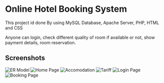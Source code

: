 # Online Hotel Booking System


 This project id done By using MySQL Database, Apache Server, PHP, HTML and CSS 


 
 Anyone can login, check different quality of room if available or not, show payment details, room reservation.



Screenshots
---
![ER Model](https://raw.githubusercontent.com/dhruvmullick/hotel-reservation-system/master/Screenshots/Screen%20Shot%202016-04-27%20at%201.59.11%20AM.png)
![Home Page](https://raw.githubusercontent.com/dhruvmullick/hotel-reservation-system/master/Screenshots/Screen%20Shot%202016-04-27%20at%201.59.49%20AM.png)
![Accomodation](https://raw.githubusercontent.com/dhruvmullick/hotel-reservation-system/master/Screenshots/Screen%20Shot%202016-04-27%20at%201.59.57%20AM.png)
![Tariff](https://raw.githubusercontent.com/dhruvmullick/hotel-reservation-system/master/Screenshots/Screen%20Shot%202016-04-27%20at%202.00.08%20AM.png)
![Login Page](https://raw.githubusercontent.com/dhruvmullick/hotel-reservation-system/master/Screenshots/Screen%20Shot%202016-04-27%20at%202.00.13%20AM.png)
![Booking Page](https://raw.githubusercontent.com/dhruvmullick/hotel-reservation-system/master/Screenshots/Screen%20Shot%202016-04-27%20at%202.00.19%20AM.png)

